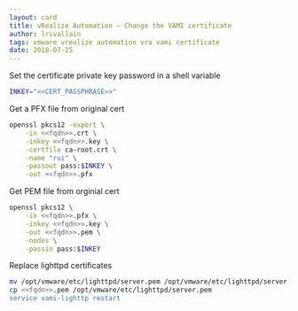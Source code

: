 ```yaml
---
layout: card
title: vRealize Automation – Change the VAMI certificate
author: lrivallain
tags: vmware vrealize automation vra vami certificate
date: 2018-07-25
---
```


Set the certificate private key password in a shell variable

```bash
INKEY="<<CERT_PASSPHRASE>>"
```

Get a PFX file from original cert

```bash
openssl pkcs12 -export \
    -in <<fqdn>>.crt \
    -inkey <<fqdn>>.key \
    -certfile ca-root.crt \
    -name "rui" \
    -passout pass:$INKEY \
    -out <<fqdn>>.pfx
```

Get PEM file from orginial cert

```bash
openssl pkcs12 \
    -in <<fqdn>>.pfx \
    -inkey <<fqdn>>.key \
    -out <<fqdn>>.pem \
    -nodes \
    -passin pass:$INKEY
```

Replace lighttpd certificates

```bash
mv /opt/vmware/etc/lighttpd/server.pem /opt/vmware/etc/lighttpd/server.pem-bak
cp <<fqdn>>.pem /opt/vmware/etc/lighttpd/server.pem
service vami-lighttp restart
```
